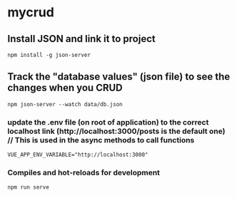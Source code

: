 # mycrud

## Install JSON and link it to project
```
npm install -g json-server
```

## Track the "database values" (json file) to see the changes when you CRUD
```
npm json-server --watch data/db.json
```

### update the .env file (on root of application) to the correct localhost link (http://localhost:3000/posts is the default one) // This is used in the async methods to call functions
```
VUE_APP_ENV_VARIABLE="http://localhost:3000"
```


### Compiles and hot-reloads for development
```
npm run serve
```
